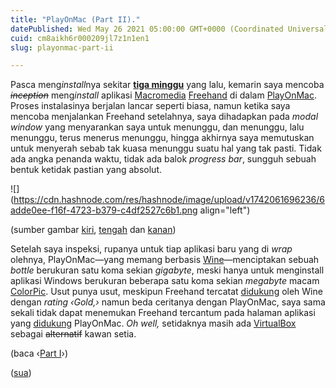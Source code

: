 ```yaml
---
title: "PlayOnMac (Part II)."
datePublished: Wed May 26 2021 05:00:00 GMT+0000 (Coordinated Universal Time)
cuid: cm8aikh6r000209jl7z1n1en1
slug: playonmac-part-ii

---
```


Pasca meng*install*nya sekitar [**tiga minggu**](/playonmac) yang lalu, kemarin saya mencoba *<s>inception</s>* meng*install* aplikasi [Macromedia](https://en.wikipedia.org/wiki/Macromedia) [Freehand](https://www.adobe.com/mena_en/products/freehand/) di dalam [PlayOnMac](https://www.playonmac.com/en/). Proses instalasinya berjalan lancar seperti biasa, namun ketika saya mencoba menjalankan Freehand setelahnya, saya dihadapkan pada *modal window* yang menyarankan saya untuk menunggu, dan menunggu, lalu menunggu, terus menerus menunggu, hingga akhirnya saya memutuskan untuk menyerah sebab tak kuasa menunggu suatu hal yang tak pasti. Tidak ada angka penanda waktu, tidak ada balok *progress bar*, sungguh sebuah bentuk ketidak pastian yang absolut.

![](https://cdn.hashnode.com/res/hashnode/image/upload/v1742061696236/6adde0ee-f16f-4723-b379-c4df2527c6b1.png align="left")

(sumber gambar [kiri](https://www.winehq.org/about), [tengah](https://appdb.winehq.org/objectManager.php?sClass=application&iId=215) dan [kanan](https://www.playonmac.com/en/supported_apps-6-0.html))

Setelah saya inspeksi, rupanya untuk tiap aplikasi baru yang di *wrap* olehnya, PlayOnMac—yang memang berbasis [Wine](https://www.winehq.org/about)—menciptakan sebuah *bottle* berukuran satu koma sekian *gigabyte*, meski hanya untuk menginstall aplikasi Windows berukuran beberapa satu koma sekian *megabyte* macam [ColorPic](http://www.iconico.com/colorpicker/). Usut punya usut, meskipun Freehand tercatat [didukung](https://appdb.winehq.org/objectManager.php?sClass=application&iId=215) oleh Wine dengan *rating ‹Gold,›* namun beda ceritanya dengan PlayOnMac, saya sama sekali tidak dapat menemukan Freehand tercantum pada halaman aplikasi yang [didukung](https://www.playonmac.com/en/supported_apps-6-0.html) PlayOnMac. *Oh well,* setidaknya masih ada [VirtualBox](https://www.virtualbox.org/) sebagai <s>alternatif</s> kawan setia.

(baca ‹[Part I](/playonmac)›)

([sua](https://sua.ist))